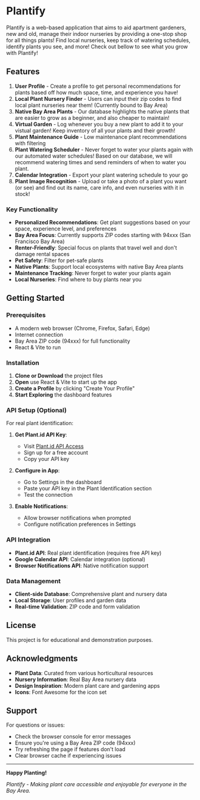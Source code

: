 # Plantify

Plantify is a web-based application that aims to aid apartment gardeners, new and old, manage their indoor nurseries by providing a one-stop shop for all things plants! Find local nurseries, keep track of watering schedules, identify plants you see, and more! Check out bellow to see what you grow with Plantify!

## Features

1. **User Profile** - Create a profile to get personal recommendations for plants based off how much space, time, and experience you have! 
2. **Local Plant Nursery Finder** - Users can input their zip codes to find local plant nurseries near them! (Currently bound to Bay Area)
3. **Native Bay Area Plants** - Our database highlights the native plants that are easier to grow as a beginner, and also cheaper to maintain!
4. **Virtual Garden** - Log whenever you buy a new plant to add it to your vistual garden! Keep inventory of all your plants and their growth!
5. **Plant Maintenance Guide** - Low maintenance plant recommendations with filtering
6. **Plant Watering Scheduler** - Never forget to water your plants again with our automated water schedules! Based on our database, we will recommend watering times and send reminders of when to water you plant.
7. **Calendar Integration** - Export your plant watering schedule to your go
8. **Plant Image Recognition** - Upload or take a photo of a plant you want (or see) and find out its name, care info, and even nurseries with it in stock!

### Key Functionality

- **Personalized Recommendations**: Get plant suggestions based on your space, experience level, and preferences
- **Bay Area Focus**: Currently supports ZIP codes starting with 94xxx (San Francisco Bay Area)
- **Renter-Friendly**: Special focus on plants that travel well and don't damage rental spaces
- **Pet Safety**: Filter for pet-safe plants
- **Native Plants**: Support local ecosystems with native Bay Area plants
- **Maintenance Tracking**: Never forget to water your plants again
- **Local Nurseries**: Find where to buy plants near you

## Getting Started

### Prerequisites

- A modern web browser (Chrome, Firefox, Safari, Edge)
- Internet connection
- Bay Area ZIP code (94xxx) for full functionality
- React & Vite to run

### Installation

1. **Clone or Download** the project files
2. **Open** use React & Vite to start up the app
3. **Create a Profile** by clicking "Create Your Profile"
4. **Start Exploring** the dashboard features

### API Setup (Optional)

For real plant identification:

1. **Get Plant.id API Key**:
   - Visit [Plant.id API Access](https://web.plant.id/api-access-request/)
   - Sign up for a free account
   - Copy your API key

2. **Configure in App**:
   - Go to Settings in the dashboard
   - Paste your API key in the Plant Identification section
   - Test the connection

3. **Enable Notifications**:
   - Allow browser notifications when prompted
   - Configure notification preferences in Settings

### API Integration
- **Plant.id API**: Real plant identification (requires free API key)
- **Google Calendar API**: Calendar integration (optional)
- **Browser Notifications API**: Native notification support

### Data Management
- **Client-side Database**: Comprehensive plant and nursery data
- **Local Storage**: User profiles and garden data
- **Real-time Validation**: ZIP code and form validation

## License

This project is for educational and demonstration purposes.

## Acknowledgments

- **Plant Data**: Curated from various horticultural resources
- **Nursery Information**: Real Bay Area nursery data
- **Design Inspiration**: Modern plant care and gardening apps
- **Icons**: Font Awesome for the icon set

## Support

For questions or issues:
- Check the browser console for error messages
- Ensure you're using a Bay Area ZIP code (94xxx)
- Try refreshing the page if features don't load
- Clear browser cache if experiencing issues

---

**Happy Planting!**

*Plantify - Making plant care accessible and enjoyable for everyone in the Bay Area.* 